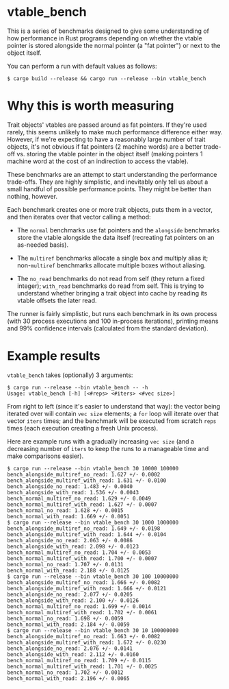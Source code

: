 # vtable_bench

This is a series of benchmarks designed to give some understanding of how
performance in Rust programs depending on whether the vtable pointer is stored
alongside the normal pointer (a "fat pointer") or next to the object itself.

You can perform a run with default values as follows:

```
$ cargo build --release && cargo run --release --bin vtable_bench
```


# Why this is worth measuring

Trait objects' vtables are passed around as fat pointers. If they're used
rarely, this seems unlikely to make much performance difference either way.
However, if we're expecting to have a reasonably large number of trait objects,
it's not obvious if fat pointers (2 machine words) are a better trade-off vs.
storing the vtable pointer in the object itself (making pointers 1 machine
word at the cost of an indirection to access the vtable).

These benchmarks are an attempt to start understanding the performance
trade-offs. They are highly simplistic, and inevitably only tell us about a
small handful of possible performance points. They might be better than
nothing, however.

Each benchmark creates one or more trait objects, puts them in a vector, and
then iterates over that vector calling a method:

* The `normal` benchmarks use fat pointers and the `alongside` benchmarks store
  the vtable alongside the data itself (recreating fat pointers on an as-needed
  basis).

* The `multiref` benchmarks allocate a single box and multiply alias it;
  non-`multiref` benchmarks allocate multiple boxes without aliasing.

* The `no_read` benchmarks do not read from self (they return a fixed integer);
  `with_read` benchmarks do read from self. This is trying to understand whether
  bringing a trait object into cache by reading its vtable offsets the later
  read.

The runner is fairly simplistic, but runs each benchmark in its own process
(with 30 process executions and 100 in-process iterations), printing means and
99% confidence intervals (calculated from the standard deviation).


# Example results

`vtable_bench` takes (optionally) 3 arguments:

```
$ cargo run --release --bin vtable_bench -- -h
Usage: vtable_bench [-h] [<#reps> <#iters> <#vec size>]
```

From right to left (since it's easier to understand that way): the vector
being iterated over will contain `vec size` elements; a `for` loop will
iterate over that vector `iters` times; and the benchmark will be
executed from scratch `reps` times (each execution creating a fresh Unix
process).

Here are example runs with a gradually increasing `vec size` (and a decreasing
number of `iters` to keep the runs to a manageable time and make comparisons
easier).

```
$ cargo run --release --bin vtable_bench 30 10000 100000
bench_alongside_multiref_no_read: 1.627 +/- 0.0002
bench_alongside_multiref_with_read: 1.631 +/- 0.0100
bench_alongside_no_read: 1.483 +/- 0.0040
bench_alongside_with_read: 1.536 +/- 0.0043
bench_normal_multiref_no_read: 1.629 +/- 0.0049
bench_normal_multiref_with_read: 1.627 +/- 0.0007
bench_normal_no_read: 1.628 +/- 0.0015
bench_normal_with_read: 1.669 +/- 0.0051
$ cargo run --release --bin vtable_bench 30 1000 1000000
bench_alongside_multiref_no_read: 1.649 +/- 0.0198
bench_alongside_multiref_with_read: 1.644 +/- 0.0104
bench_alongside_no_read: 2.063 +/- 0.0086
bench_alongside_with_read: 2.098 +/- 0.0123
bench_normal_multiref_no_read: 1.704 +/- 0.0053
bench_normal_multiref_with_read: 1.700 +/- 0.0007
bench_normal_no_read: 1.707 +/- 0.0131
bench_normal_with_read: 2.188 +/- 0.0125
$ cargo run --release --bin vtable_bench 30 100 10000000
bench_alongside_multiref_no_read: 1.666 +/- 0.0082
bench_alongside_multiref_with_read: 1.666 +/- 0.0121
bench_alongside_no_read: 2.077 +/- 0.0205
bench_alongside_with_read: 2.100 +/- 0.0126
bench_normal_multiref_no_read: 1.699 +/- 0.0014
bench_normal_multiref_with_read: 1.702 +/- 0.0061
bench_normal_no_read: 1.698 +/- 0.0059
bench_normal_with_read: 2.184 +/- 0.0059
$ cargo run --release --bin vtable_bench 30 10 100000000
bench_alongside_multiref_no_read: 1.663 +/- 0.0082
bench_alongside_multiref_with_read: 1.672 +/- 0.0230
bench_alongside_no_read: 2.076 +/- 0.0141
bench_alongside_with_read: 2.112 +/- 0.0160
bench_normal_multiref_no_read: 1.709 +/- 0.0115
bench_normal_multiref_with_read: 1.701 +/- 0.0025
bench_normal_no_read: 1.702 +/- 0.0012
bench_normal_with_read: 2.196 +/- 0.0065
```
